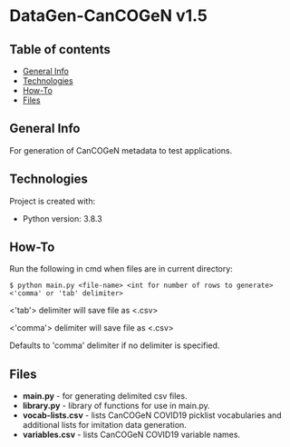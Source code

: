 # DataGen-CanCOGeN v1.5

## Table of contents
* [General Info](#General-Info)
* [Technologies](#Technologies)
* [How-To](#How-To)
* [Files](#Files)

## General Info
For generation of CanCOGeN metadata to test applications.

## Technologies
Project is created with:
* Python version: 3.8.3

## How-To
Run the following in cmd when files are in current directory:

`$ python main.py <file-name> <int for number of rows to generate> <'comma' or 'tab' delimiter>`

<'tab'> delimiter will save file as <.csv>

<'comma'> delimiter will save file as <.csv>

Defaults to 'comma' delimiter if no delimiter is specified.

## Files
* **main.py** - for generating delimited csv files.
* **library.py** - library of functions for use in main.py.
* **vocab-lists.csv** - lists CanCOGeN COVID19 picklist vocabularies and additional lists for imitation data generation.
* **variables.csv** - lists CanCOGeN COVID19 variable names.
